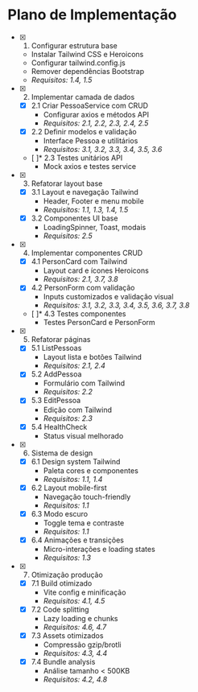 # Plano de Implementação

- [x] 1. Configurar estrutura base
  - Instalar Tailwind CSS e Heroicons
  - Configurar tailwind.config.js
  - Remover dependências Bootstrap
  - _Requisitos: 1.4, 1.5_

- [x] 2. Implementar camada de dados
  - [x] 2.1 Criar PessoaService com CRUD
    - Configurar axios e métodos API
    - _Requisitos: 2.1, 2.2, 2.3, 2.4, 2.5_
  - [x] 2.2 Definir modelos e validação
    - Interface Pessoa e utilitários
    - _Requisitos: 3.1, 3.2, 3.3, 3.4, 3.5, 3.6_
  - [ ]* 2.3 Testes unitários API
    - Mock axios e testes service

- [x] 3. Refatorar layout base
  - [x] 3.1 Layout e navegação Tailwind
    - Header, Footer e menu mobile
    - _Requisitos: 1.1, 1.3, 1.4, 1.5_
  - [x] 3.2 Componentes UI base
    - LoadingSpinner, Toast, modais
    - _Requisitos: 2.5_

- [x] 4. Implementar componentes CRUD
  - [x] 4.1 PersonCard com Tailwind
    - Layout card e ícones Heroicons
    - _Requisitos: 2.1, 3.7, 3.8_
  - [x] 4.2 PersonForm com validação
    - Inputs customizados e validação visual
    - _Requisitos: 3.1, 3.2, 3.3, 3.4, 3.5, 3.6, 3.7, 3.8_
  - [ ]* 4.3 Testes componentes
    - Testes PersonCard e PersonForm

- [x] 5. Refatorar páginas
  - [x] 5.1 ListPessoas
    - Layout lista e botões Tailwind
    - _Requisitos: 2.1, 2.4_
  - [x] 5.2 AddPessoa
    - Formulário com Tailwind
    - _Requisitos: 2.2_
  - [x] 5.3 EditPessoa
    - Edição com Tailwind
    - _Requisitos: 2.3_
  - [x] 5.4 HealthCheck
    - Status visual melhorado

- [x] 6. Sistema de design
  - [x] 6.1 Design system Tailwind
    - Paleta cores e componentes
    - _Requisitos: 1.1, 1.4_
  - [x] 6.2 Layout mobile-first
    - Navegação touch-friendly
    - _Requisitos: 1.1_
  - [x] 6.3 Modo escuro
    - Toggle tema e contraste
    - _Requisitos: 1.1_
  - [x] 6.4 Animações e transições
    - Micro-interações e loading states
    - _Requisitos: 1.3_

- [x] 7. Otimização produção
  - [x] 7.1 Build otimizado
    - Vite config e minificação
    - _Requisitos: 4.1, 4.5_
  - [x] 7.2 Code splitting
    - Lazy loading e chunks
    - _Requisitos: 4.6, 4.7_
  - [x] 7.3 Assets otimizados
    - Compressão gzip/brotli
    - _Requisitos: 4.3, 4.4_
  - [x] 7.4 Bundle analysis
    - Análise tamanho < 500KB
    - _Requisitos: 4.2, 4.8_
